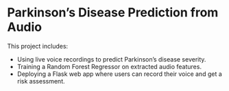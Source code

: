 # Parkinson’s Disease Prediction from Audio

This project includes:

- Using live voice recordings to predict Parkinson’s disease severity.
- Training a Random Forest Regressor on extracted audio features.
- Deploying a Flask web app where users can record their voice and get a risk assessment.
